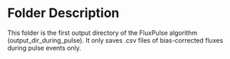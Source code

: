 # Folder Description

This folder is the first output directory of the FluxPulse algorithm (output_dir_during_pulse). It only saves .csv files of bias-corrected fluxes during pulse events only.
